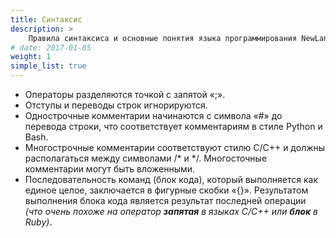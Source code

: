 ```yaml
---
title: Синтаксис
description: >
    Правила синтаксиса и основные понятия языка программирования NewLang
# date: 2017-01-05
weight: 1
simple_list: true
---
```


- Операторы разделяются точкой с запятой «;».
- Отступы и переводы строк игнорируются.
- Однострочные комментарии начинаются с символа «#» до перевода строки, что соответствует комментариям в стиле Python и Bash.
- Многострочные комментарии соответствуют стилю С/С++ и должны располагаться между символами /\* и \*/. Многосточные комментарии могут быть вложенными.
- Последовательность команд (блок кода), который выполняется как единое целое, заключается в фигурные скобки «{}». Результатом выполнения блока кода является результат последней операции *(что очень похоже на оператор **запятая** в языках С/С++ или **блок** в Ruby)*.

